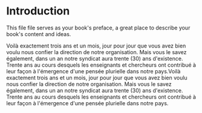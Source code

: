 # Introduction

This file file serves as your book's preface, a great place to describe your book's content and ideas.

Voilà exactement trois ans et un mois, jour pour jour que vous avez bien voulu nous confier la direction de notre organisation. Mais vous le savez également, dans un an notre syndicat aura trente \(30\) ans d'existence. Trente ans au cours desquels les enseignants et chercheurs ont contribué à leur façon à l'émergence d'une pensée plurielle dans notre pays.Voilà exactement trois ans et un mois, jour pour jour que vous avez bien voulu nous confier la direction de notre organisation. Mais vous le savez également, dans un an notre syndicat aura trente \(30\) ans d'existence. Trente ans au cours desquels les enseignants et chercheurs ont contribué à leur façon à l'émergence d'une pensée plurielle dans notre pays.



